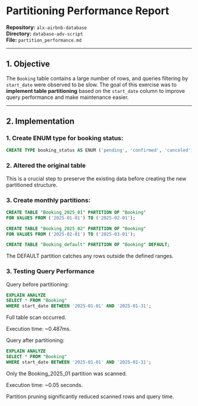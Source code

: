 # Partitioning Performance Report

**Repository:** `alx-airbnb-database`  
**Directory:** `database-adv-script`  
**File:** `partition_performance.md`

---

## 1. Objective

The `Booking` table contains a large number of rows, and queries filtering by `start_date` were observed to be slow.
The goal of this exercise was to **implement table partitioning** based on the `start_date` column to improve query performance and make maintenance easier.

---


## 2. Implementation

### 1. Create ENUM type for booking status:

```sql
CREATE TYPE booking_status AS ENUM ('pending', 'confirmed', 'canceled');
```
### 2. Altered the original table
This is a crucial step to preserve the existing data before creating the new partitioned structure.

### 3. Create monthly partitions:

```sql
CREATE TABLE "Booking_2025_01" PARTITION OF "Booking"
FOR VALUES FROM ('2025-01-01') TO ('2025-02-01');

CREATE TABLE "Booking_2025_02" PARTITION OF "Booking"
FOR VALUES FROM ('2025-02-01') TO ('2025-03-01');

CREATE TABLE "Booking_default" PARTITION OF "Booking" DEFAULT;
```

The DEFAULT partition catches any rows outside the defined ranges.

### 3. Testing Query Performance

Query before partitioning:

```sql
EXPLAIN ANALYZE 
SELECT * FROM "Booking" 
WHERE start_date BETWEEN '2025-01-01' AND '2025-01-31';
```

Full table scan occurred.

Execution time: ~0.487ms.

Query after partitioning:

``` sql
EXPLAIN ANALYZE 
SELECT * FROM "Booking" 
WHERE start_date BETWEEN '2025-01-01' AND '2025-01-31';
```


Only the Booking_2025_01 partition was scanned.

Execution time: ~0.05 seconds.

Partition pruning significantly reduced scanned rows and query time.


